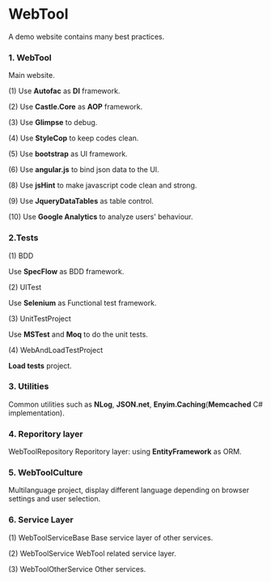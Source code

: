 WebTool
=======

A demo website contains many best practices.

### 1. WebTool
Main website.

(1) Use **Autofac** as **DI** framework.

(2) Use **Castle.Core** as **AOP** framework.

(3) Use **Glimpse** to debug.

(4) Use **StyleCop** to keep codes clean.

(5) Use **bootstrap** as UI framework.

(6) Use **angular.js** to bind json data to the UI.

(8) Use **jsHint** to make javascript code clean and strong.

(9) Use **JqueryDataTables** as table control.

(10) Use **Google Analytics** to analyze users' behaviour.

### 2.Tests
(1) BDD

Use **SpecFlow** as BDD framework.

(2) UITest

Use **Selenium** as Functional test framework.

(3) UnitTestProject

Use **MSTest** and **Moq** to do the unit tests.

(4) WebAndLoadTestProject

**Load tests** project.

### 3. Utilities
Common utilities such as **NLog**, **JSON.net**, **Enyim.Caching**(**Memcached** C# implementation).

### 4. Reporitory layer
WebToolRepository
Reporitory layer: using **EntityFramework** as ORM.

### 5. WebToolCulture
Multilanguage project, display different language depending on browser settings and user selection.

### 6. Service Layer
(1) WebToolServiceBase
Base service layer of other services.

(2) WebToolService
WebTool related service layer.

(3) WebToolOtherService
Other services.
